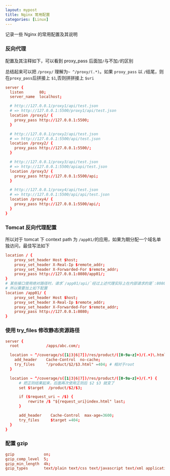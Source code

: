 ```yaml
---
layout: mypost
title: Nginx 常用配置
categories: [Linux]
---
```


记录一些 Nginx 的常用配置及其说明

### 反向代理

配置及其注释如下，可以看到 proxy_pass 后面加`/`与不加`/`的区别

总结起来可以把 `/proxy/` 理解为`~ ^/proxy/(.*)`。如果 `proxy_pass` 以 `/`结尾，则在`proxy_pass`后拼接上 `$1`,否则拼拼接上 `$uri`

```conf
server {
  listen       80;
  server_name  localhost;

  # http://127.0.0.1/proxy1/api/test.json
  # => http://127.0.0.1:5500/proxy1/api/test.json
  location /proxy1/ {
    proxy_pass http://127.0.0.1:5500;
  }

  # http://127.0.0.1/proxy2/api/test.json
  # => http://127.0.0.1:5500/api/test.json
  location /proxy2/ {
    proxy_pass http://127.0.0.1:5500/;
  }

  # http://127.0.0.1/proxy3/api/test.json
  # => http://127.0.0.1:5500/apiapi/test.json
  location /proxy3/ {
    proxy_pass http://127.0.0.1:5500/api;
  }

  # http://127.0.0.1/proxy4/api/test.json
  # => http://127.0.0.1:5500/api/api/test.json
  location /proxy4/ {
    proxy_pass http://127.0.0.1:5500/api/;
  }
}
```

### Tomcat 反向代理配置

所以对于 tomcat 下 context path 为 `/app01/`的应用，如果为期分配一个域名单独访问，最佳写法如下

```conf
location / {
    proxy_set_header Host $host;
    proxy_set_header X-Real-Ip $remote_addr;
    proxy_set_header X-Forwarded-For $remote_addr;
    proxy_pass http://127.0.0.1:8080/app01/;
}
# 某些接口使用绝对路径时，请求`/app01/api/`经过上述代理实际上在内部请求的是`:8080/app01/app01/api/`
# 所以需要加上如下配置
location /app01/ {
    proxy_set_header Host $host;
    proxy_set_header X-Real-Ip $remote_addr;
    proxy_set_header X-Forwarded-For $remote_addr;
    proxy_pass http://127.0.0.1:8080;
}
```

### 使用 try_files 修改静态资源路径

```conf
server {
  root            /apps/abc.com/;

  location ~ ^/coverage/s([1|3|6|7])/res/product/([0-9a-z]+)/(.+)\.html$ {
    add_header    Cache-Control  no-cache;
    try_files     "/product/$2/$3.html" =404; # 相对于root
  }

  location ~ ^/coverage/s([1|3|6|7])/res/product/([0-9a-z]+)/(.*) {
      # 把正则结果起来，后面再次使用正则后 $2 $3 就变了
      set $target  /product/$2/$3;

      if ($request_uri ~ /$) {
          rewrite /$ "${request_uri}index.html" last;
      }

      add_header    Cache-Control  max-age=3600;
      try_files     $target =404;
  }
}
```

### 配置 gzip

```conf
gzip             on;
gzip_comp_level  5;
gzip_min_length  4k;
gzip_types       text/plain text/css text/javascript text/xml application/javascript application/json;
```
